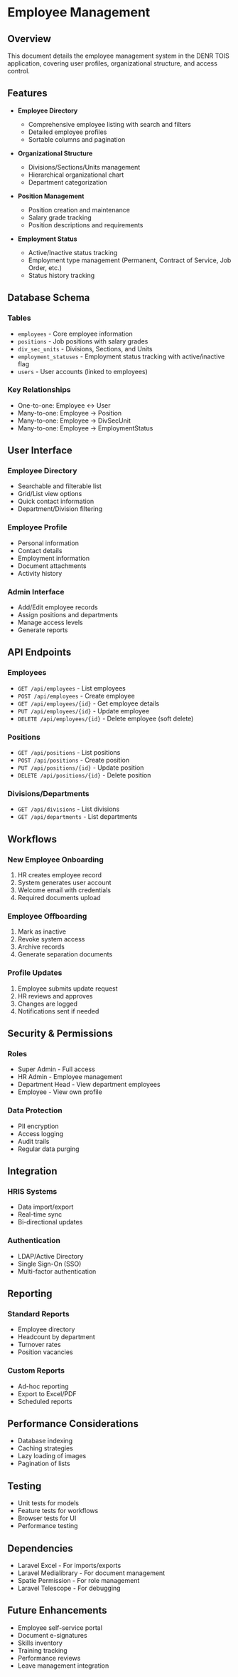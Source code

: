 # Employee Management

## Overview
This document details the employee management system in the DENR TOIS application, covering user profiles, organizational structure, and access control.

## Features
- **Employee Directory**
  - Comprehensive employee listing with search and filters
  - Detailed employee profiles
  - Sortable columns and pagination

- **Organizational Structure**
  - Divisions/Sections/Units management
  - Hierarchical organizational chart
  - Department categorization

- **Position Management**
  - Position creation and maintenance
  - Salary grade tracking
  - Position descriptions and requirements

- **Employment Status**
  - Active/Inactive status tracking
  - Employment type management (Permanent, Contract of Service, Job Order, etc.)
  - Status history tracking

## Database Schema

### Tables
- `employees` - Core employee information
- `positions` - Job positions with salary grades
- `div_sec_units` - Divisions, Sections, and Units
- `employment_statuses` - Employment status tracking with active/inactive flag
- `users` - User accounts (linked to employees)

### Key Relationships
- One-to-one: Employee ↔ User
- Many-to-one: Employee → Position
- Many-to-one: Employee → DivSecUnit
- Many-to-one: Employee → EmploymentStatus

## User Interface

### Employee Directory
- Searchable and filterable list
- Grid/List view options
- Quick contact information
- Department/Division filtering

### Employee Profile
- Personal information
- Contact details
- Employment information
- Document attachments
- Activity history

### Admin Interface
- Add/Edit employee records
- Assign positions and departments
- Manage access levels
- Generate reports

## API Endpoints

### Employees
- `GET /api/employees` - List employees
- `POST /api/employees` - Create employee
- `GET /api/employees/{id}` - Get employee details
- `PUT /api/employees/{id}` - Update employee
- `DELETE /api/employees/{id}` - Delete employee (soft delete)

### Positions
- `GET /api/positions` - List positions
- `POST /api/positions` - Create position
- `PUT /api/positions/{id}` - Update position
- `DELETE /api/positions/{id}` - Delete position

### Divisions/Departments
- `GET /api/divisions` - List divisions
- `GET /api/departments` - List departments

## Workflows

### New Employee Onboarding
1. HR creates employee record
2. System generates user account
3. Welcome email with credentials
4. Required documents upload

### Employee Offboarding
1. Mark as inactive
2. Revoke system access
3. Archive records
4. Generate separation documents

### Profile Updates
1. Employee submits update request
2. HR reviews and approves
3. Changes are logged
4. Notifications sent if needed

## Security & Permissions

### Roles
- Super Admin - Full access
- HR Admin - Employee management
- Department Head - View department employees
- Employee - View own profile

### Data Protection
- PII encryption
- Access logging
- Audit trails
- Regular data purging

## Integration

### HRIS Systems
- Data import/export
- Real-time sync
- Bi-directional updates

### Authentication
- LDAP/Active Directory
- Single Sign-On (SSO)
- Multi-factor authentication

## Reporting

### Standard Reports
- Employee directory
- Headcount by department
- Turnover rates
- Position vacancies

### Custom Reports
- Ad-hoc reporting
- Export to Excel/PDF
- Scheduled reports

## Performance Considerations
- Database indexing
- Caching strategies
- Lazy loading of images
- Pagination of lists

## Testing
- Unit tests for models
- Feature tests for workflows
- Browser tests for UI
- Performance testing

## Dependencies
- Laravel Excel - For imports/exports
- Laravel Medialibrary - For document management
- Spatie Permission - For role management
- Laravel Telescope - For debugging

## Future Enhancements
- Employee self-service portal
- Document e-signatures
- Skills inventory
- Training tracking
- Performance reviews
- Leave management integration
